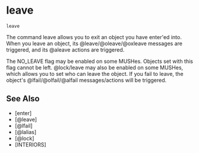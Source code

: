 # leave
`leave`

The command leave allows you to exit an object you have enter'ed into. When you leave an object, its @leave/@oleave/@oxleave messages are triggered, and its @aleave actions are triggered.

The NO_LEAVE flag may be enabled on some MUSHes. Objects set with this flag cannot be left. @lock/leave may also be enabled on some MUSHes, which allows you to set who can leave the object. If you fail to leave, the object's @lfail/@olfail/@alfail messages/actions will be triggered.


## See Also
- [enter]
- [@leave]
- [@lfail]
- [@lalias]
- [@lock]
- [INTERIORS]

